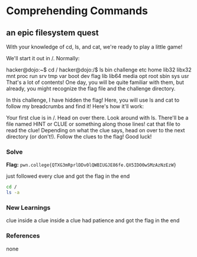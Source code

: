 # Comprehending Commands

## an epic filesystem quest
With your knowledge of cd, ls, and cat, we're ready to play a little game!

We'll start it out in /. Normally:

hacker@dojo:~$ cd /
hacker@dojo:/$ ls
bin   challenge  etc   home  lib32  libx32  mnt  proc  run   srv  tmp  var
boot  dev        flag  lib   lib64  media   opt  root  sbin  sys  usr
That's a lot of contents! One day, you will be quite familiar with them, but already, you might recognize the flag file and the challenge directory.

In this challenge, I have hidden the flag! Here, you will use ls and cat to follow my breadcrumbs and find it! Here's how it'll work:

Your first clue is in /. Head on over there.
Look around with ls. There'll be a file named HINT or CLUE or something along those lines!
cat that file to read the clue!
Depending on what the clue says, head on over to the next directory (or don't!).
Follow the clues to the flag!
Good luck!


### Solve
**Flag:** `pwn.college{QTXG3mRprlDDv0lQWBIUGJE86fe.QX5IDO0wSMzAzNzEzW}`

just followed every clue and got the flag in the end


```bash
cd /
ls -a
```

### New Learnings
clue inside a clue inside a clue had patience and got the flag in the end

### References 
none
